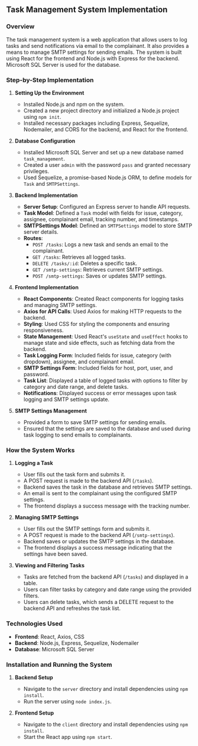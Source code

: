 ## Task Management System Implementation

### Overview
The task management system is a web application that allows users to log tasks and send notifications via email to the complainant. It also provides a means to manage SMTP settings for sending emails. The system is built using React for the frontend and Node.js with Express for the backend. Microsoft SQL Server is used for the database.

### Step-by-Step Implementation

1. **Setting Up the Environment**
   - Installed Node.js and npm on the system.
   - Created a new project directory and initialized a Node.js project using `npm init`.
   - Installed necessary packages including Express, Sequelize, Nodemailer, and CORS for the backend, and React for the frontend.

2. **Database Configuration**
   - Installed Microsoft SQL Server and set up a new database named `task_management`.
   - Created a user `admin` with the password `pass` and granted necessary privileges.
   - Used Sequelize, a promise-based Node.js ORM, to define models for `Task` and `SMTPSettings`.

3. **Backend Implementation**
   - **Server Setup**: Configured an Express server to handle API requests.
   - **Task Model**: Defined a `Task` model with fields for issue, category, assignee, complainant email, tracking number, and timestamps.
   - **SMTPSettings Model**: Defined an `SMTPSettings` model to store SMTP server details.
   - **Routes**:
     - `POST /tasks`: Logs a new task and sends an email to the complainant.
     - `GET /tasks`: Retrieves all logged tasks.
     - `DELETE /tasks/:id`: Deletes a specific task.
     - `GET /smtp-settings`: Retrieves current SMTP settings.
     - `POST /smtp-settings`: Saves or updates SMTP settings.

4. **Frontend Implementation**
   - **React Components**: Created React components for logging tasks and managing SMTP settings.
   - **Axios for API Calls**: Used Axios for making HTTP requests to the backend.
   - **Styling**: Used CSS for styling the components and ensuring responsiveness.
   - **State Management**: Used React's `useState` and `useEffect` hooks to manage state and side effects, such as fetching data from the backend.
   - **Task Logging Form**: Included fields for issue, category (with dropdown), assignee, and complainant email.
   - **SMTP Settings Form**: Included fields for host, port, user, and password.
   - **Task List**: Displayed a table of logged tasks with options to filter by category and date range, and delete tasks.
   - **Notifications**: Displayed success or error messages upon task logging and SMTP settings update.

5. **SMTP Settings Management**
   - Provided a form to save SMTP settings for sending emails.
   - Ensured that the settings are saved to the database and used during task logging to send emails to complainants.

### How the System Works

1. **Logging a Task**
   - User fills out the task form and submits it.
   - A POST request is made to the backend API (`/tasks`).
   - Backend saves the task in the database and retrieves SMTP settings.
   - An email is sent to the complainant using the configured SMTP settings.
   - The frontend displays a success message with the tracking number.

2. **Managing SMTP Settings**
   - User fills out the SMTP settings form and submits it.
   - A POST request is made to the backend API (`/smtp-settings`).
   - Backend saves or updates the SMTP settings in the database.
   - The frontend displays a success message indicating that the settings have been saved.

3. **Viewing and Filtering Tasks**
   - Tasks are fetched from the backend API (`/tasks`) and displayed in a table.
   - Users can filter tasks by category and date range using the provided filters.
   - Users can delete tasks, which sends a DELETE request to the backend API and refreshes the task list.

### Technologies Used
- **Frontend**: React, Axios, CSS
- **Backend**: Node.js, Express, Sequelize, Nodemailer
- **Database**: Microsoft SQL Server

### Installation and Running the System
1. **Backend Setup**
   - Navigate to the `server` directory and install dependencies using `npm install`.
   - Run the server using `node index.js`.

2. **Frontend Setup**
   - Navigate to the `client` directory and install dependencies using `npm install`.
   - Start the React app using `npm start`.
